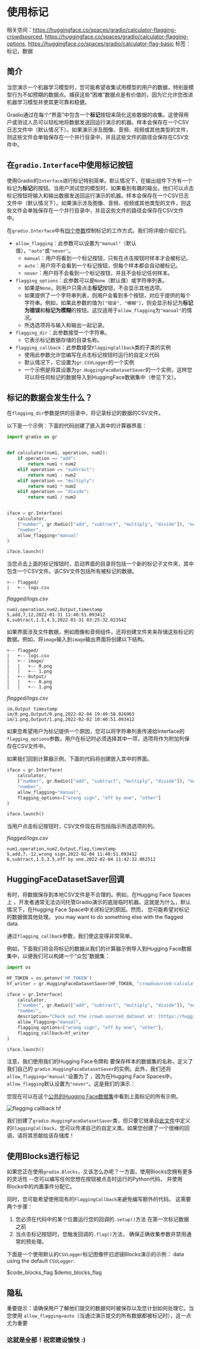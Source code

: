 # 使用标记

相关空间：https://huggingface.co/spaces/gradio/calculator-flagging-crowdsourced, https://huggingface.co/spaces/gradio/calculator-flagging-options, https://huggingface.co/spaces/gradio/calculator-flag-basic
标签：标记，数据

## 简介

当您演示一个机器学习模型时，您可能希望收集试用模型的用户的数据，特别是模型行为不如预期的数据点。捕获这些“困难”数据点是有价值的，因为它允许您改进机器学习模型并使其更可靠和稳健。

Gradio通过在每个“界面”中包含一个**标记**按钮来简化这些数据的收集。这使得用户或测试人员可以轻松地将数据发送回运行演示的机器。样本会保存在一个CSV日志文件中（默认情况下）。如果演示涉及图像、音频、视频或其他类型的文件，则这些文件会单独保存在一个并行目录中，并且这些文件的路径会保存在CSV文件中。

## 在`gradio.Interface`中使用**标记**按钮

使用Gradio的`Interface`进行标记特别简单。默认情况下，在输出组件下方有一个标记为**标记**的按钮。当用户测试您的模型时，如果看到有趣的输出，他们可以点击标记按钮将输入和输出数据发送回运行演示的机器。样本会保存在一个CSV日志文件中（默认情况下）。如果演示涉及图像、音频、视频或其他类型的文件，则这些文件会单独保存在一个并行目录中，并且这些文件的路径会保存在CSV文件中。

在`gradio.Interface`中有[四个参数](https://gradio.app/docs/#interface-header)控制标记的工作方式。我们将详细介绍它们。

* `allow_flagging`：此参数可以设置为`"manual"`（默认值），`"auto"`或`"never"`。                 
    * `manual`：用户将看到一个标记按钮，只有在点击按钮时样本才会被标记。
    * `auto`：用户将不会看到一个标记按钮，但每个样本都会自动被标记。 
    * `never`：用户将不会看到一个标记按钮，并且不会标记任何样本。 
* `flagging_options`：此参数可以是`None`（默认值）或字符串列表。
    * 如果是`None`，则用户只需点击**标记**按钮，不会显示其他选项。
    * 如果提供了一个字符串列表，则用户会看到多个按钮，对应于提供的每个字符串。例如，如果此参数的值为`["错误", "模糊"]`，则会显示标记为**标记为错误**和**标记为模糊**的按钮。这仅适用于`allow_flagging`为`"manual"`的情况。
    * 所选选项将与输入和输出一起记录。
* `flagging_dir`：此参数接受一个字符串。
    * 它表示标记数据存储的目录名称。
* `flagging_callback`：此参数接受`FlaggingCallback`类的子类的实例
    * 使用此参数允许您编写在点击标记按钮时运行的自定义代码
    * 默认情况下，它设置为`gr.CSVLogger`的一个实例
    * 一个示例是将其设置为`gr.HuggingFaceDatasetSaver`的一个实例，这样您可以将任何标记的数据导入到HuggingFace数据集中（参见下文）。

## 标记的数据会发生什么？

在`flagging_dir`参数提供的目录中，将记录标记的数据的CSV文件。 

以下是一个示例：下面的代码创建了嵌入其中的计算器界面：

```python
import gradio as gr


def calculator(num1, operation, num2):
    if operation == "add":
        return num1 + num2
    elif operation == "subtract":
        return num1 - num2
    elif operation == "multiply":
        return num1 * num2
    elif operation == "divide":
        return num1 / num2


iface = gr.Interface(
    calculator,
    ["number", gr.Radio(["add", "subtract", "multiply", "divide"]), "number"],
    "number",
    allow_flagging="manual"
)

iface.launch()
```

<gradio-app space="gradio/calculator-flag-basic/"></gradio-app>

当您点击上面的标记按钮时，启动界面的目录将包括一个新的标记子文件夹，其中包含一个CSV文件。该CSV文件包括所有被标记的数据。

```directory
+-- flagged/
|   +-- logs.csv
```
_flagged/logs.csv_
```csv
num1,operation,num2,Output,timestamp
5,add,7,12,2022-01-31 11:40:51.093412
6,subtract,1.5,4.5,2022-01-31 03:25:32.023542
```

如果界面涉及文件数据，例如图像和音频组件，还将创建文件夹来存储这些标记的数据。例如，将`image`输入到`image`输出界面将创建以下结构。

```directory
+-- flagged/
|   +-- logs.csv
|   +-- image/
|   |   +-- 0.png
|   |   +-- 1.png
|   +-- Output/
|   |   +-- 0.png
|   |   +-- 1.png
```
_flagged/logs.csv_
```csv
im,Output timestamp
im/0.png,Output/0.png,2022-02-04 19:49:58.026963
im/1.png,Output/1.png,2022-02-02 10:40:51.093412
```

如果您希望用户为标记提供一个原因，您可以将字符串列表传递给Interface的`flagging_options`参数。用户在标记时必须选择其中一项，选项将作为附加列保存在CSV文件中。

如果我们回到计算器示例，下面的代码将创建嵌入其中的界面。  
```python
iface = gr.Interface(
    calculator,
    ["number", gr.Radio(["add", "subtract", "multiply", "divide"]), "number"],
    "number",
    allow_flagging="manual",
    flagging_options=["wrong sign", "off by one", "other"]
)

iface.launch()
```
<gradio-app space="gradio/calculator-flagging-options/"></gradio-app>

当用户点击标记按钮时，CSV文件现在将包括指示所选选项的列。

_flagged/logs.csv_
```csv
num1,operation,num2,Output,flag,timestamp
5,add,7,-12,wrong sign,2022-02-04 11:40:51.093412
6,subtract,1.5,3.5,off by one,2022-02-04 11:42:32.062512
```

## HuggingFaceDatasetSaver回调

有时，将数据保存到本地CSV文件是不合理的。例如，在Hugging Face Spaces上
，开发者通常无法访问托管Gradio演示的底层临时机器。这就是为什么，默认情况下，在Hugging Face Space中关闭标记的原因。然而，
您可能希望对标记的数据做其他处理。
you may want to do something else with the flagged data.

通过`flagging_callback`参数，我们使这变得非常简单。

例如，下面我们将会将标记的数据从我们的计算器示例导入到Hugging Face数据集中，以便我们可以构建一个“众包”数据集：

```python
import os

HF_TOKEN = os.getenv('HF_TOKEN')
hf_writer = gr.HuggingFaceDatasetSaver(HF_TOKEN, "crowdsourced-calculator-demo")

iface = gr.Interface(
    calculator,
    ["number", gr.Radio(["add", "subtract", "multiply", "divide"]), "number"],
    "number",
    description="Check out the crowd-sourced dataset at: [https://huggingface.co/datasets/aliabd/crowdsourced-calculator-demo](https://huggingface.co/datasets/aliabd/crowdsourced-calculator-demo)",
    allow_flagging="manual",
    flagging_options=["wrong sign", "off by one", "other"],
    flagging_callback=hf_writer
)

iface.launch()
```

注意，我们使用我们的Hugging Face令牌和
要保存样本的数据集的名称，定义了我们自己的
`gradio.HuggingFaceDatasetSaver`的实例。此外，我们还将`allow_flagging="manual"`设置为了
，因为在Hugging Face Spaces中，`allow_flagging`默认设置为`"never"`。这是我们的演示：

<gradio-app space="gradio/calculator-flagging-crowdsourced/"></gradio-app>

您现在可以在这个[公共的Hugging Face数据集](https://huggingface.co/datasets/aliabd/crowdsourced-calculator-demo)中看到上面标记的所有示例。

![flagging callback hf](/assets/guides/flagging-callback-hf.png)

我们创建了`gradio.HuggingFaceDatasetSaver`类，但只要它继承自[此文件](https://github.com/gradio-app/gradio/blob/master/gradio/flagging.py)中定义的`FlaggingCallback`，您可以传递自己的自定义类。如果您创建了一个很棒的回调，请将其贡献给该存储库！ 

## 使用Blocks进行标记

如果您正在使用`gradio.Blocks`，又该怎么办呢？一方面，使用Blocks您拥有更多的灵活性
--您可以编写任何您想在按钮被点击时运行的Python代码，
并使用Blocks中的内置事件分配它。

同时，您可能希望使用现有的`FlaggingCallback`来避免编写额外的代码。
这需要两个步骤：

1. 您必须在代码中的某个位置运行您的回调的`.setup()`方法
在第一次标记数据之前
2. 当点击标记按钮时，您触发回调的`.flag()`方法，
确保正确收集参数并禁用通常的预处理。 

下面是一个使用默认的`CSVLogger`标记图像怀旧滤镜Blocks演示的示例：
data using the default `CSVLogger`:

$code_blocks_flag
$demo_blocks_flag

## 隐私

重要提示：请确保用户了解他们提交的数据何时被保存以及您计划如何处理它。当您使用 `allow_flagging=auto`（当通过演示提交的所有数据都被标记时），这一点尤为重要

### 这就是全部！祝您建设愉快 :) 
